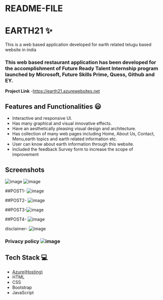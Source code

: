 # README-FILE
# EARTH21  ✨

This is a web based application developed for earth related telugu based website in india

### This web based restaurant application has been developed for the accomplishment of Future Ready Talent Internship program launched by Microsoft, Future Skills Prime, Quess, Github and EY.


**Project Link** -https://earth21.azurewebsites.net


## Features and Functionalities 😃

- Interactive and responsive UI.
- Has many graphical and visual innovative effects.
- Have an aesthetically pleasing visual design and architecture.
- Has collection of many web pages including Home, About Us, Contact, Menu,earth topics and earth related information etc.
- User can know about earth information through this website.
- Included the feedback Survey form to increase the scope of improvement 

## Screenshots
![image](https://user-images.githubusercontent.com/116340521/200820057-8b0975ad-5f88-41cf-bcda-648470ab04f7.png)
![image](https://user-images.githubusercontent.com/116340521/200820245-8c24bb30-970c-4e5f-8d7b-be181df21991.png)


##POST1- ![image](https://user-images.githubusercontent.com/116340521/200820681-760cdc2a-d2de-49db-a1c1-662946ee8ced.png)

##POST2- ![image](https://user-images.githubusercontent.com/116340521/200820762-821be0b0-c1c4-4f6d-9680-d8d823a6495a.png)
 
 
##POST3-![image](https://user-images.githubusercontent.com/116340521/200820992-fb225dd9-fabd-451c-82b6-d92ea6087320.png)


##POST4- ![image](https://user-images.githubusercontent.com/116340521/200821167-0ef706a2-48d8-4909-b67c-c908a10506b8.png)



disclaimer- ![image](https://user-images.githubusercontent.com/116340521/200818674-1a8f171b-74d1-4eb9-b5b0-15a5daa6fd0b.png)

   



### Privacy policy ![image](https://user-images.githubusercontent.com/116340521/200818290-8ab66963-f0d1-4fd8-8dbc-4fbd31fb4bc4.png)





## Tech Stack 💻

- [Azure(Hosting)](https://azure.microsoft.com/en-in/features/azure-portal/)
- HTML
- CSS
- Bootstrap
- JavaScript
